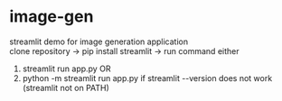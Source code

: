 # image-gen
streamlit demo for image generation application  
clone repository -> pip install streamlit -> run command either  
1. streamlit run app.py
OR  
2. python -m streamlit run app.py if streamlit --version does not work (streamlit not on PATH)

